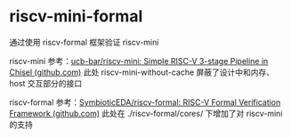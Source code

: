 # riscv-mini-formal
通过使用 riscv-formal 框架验证 riscv-mini

riscv-mini  参考：[ucb-bar/riscv-mini: Simple RISC-V 3-stage Pipeline in Chisel (github.com)](https://github.com/ucb-bar/riscv-mini) 此处 riscv-mini-without-cache 屏蔽了设计中和内存、host 交互部分的接口 

riscv-formal 参考：[SymbioticEDA/riscv-formal: RISC-V Formal Verification Framework (github.com)](https://github.com/SymbioticEDA/riscv-formal) 此处在 ./riscv-formal/cores/ 下增加了对 riscv-mini 的支持